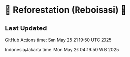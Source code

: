 
# 🌳 Reforestation (Reboisasi) 🌲

## Last Updated

GitHub Actions time: Sun May 25 21:19:50 UTC 2025

Indonesia/Jakarta time: Mon May 26 04:19:50 WIB 2025

